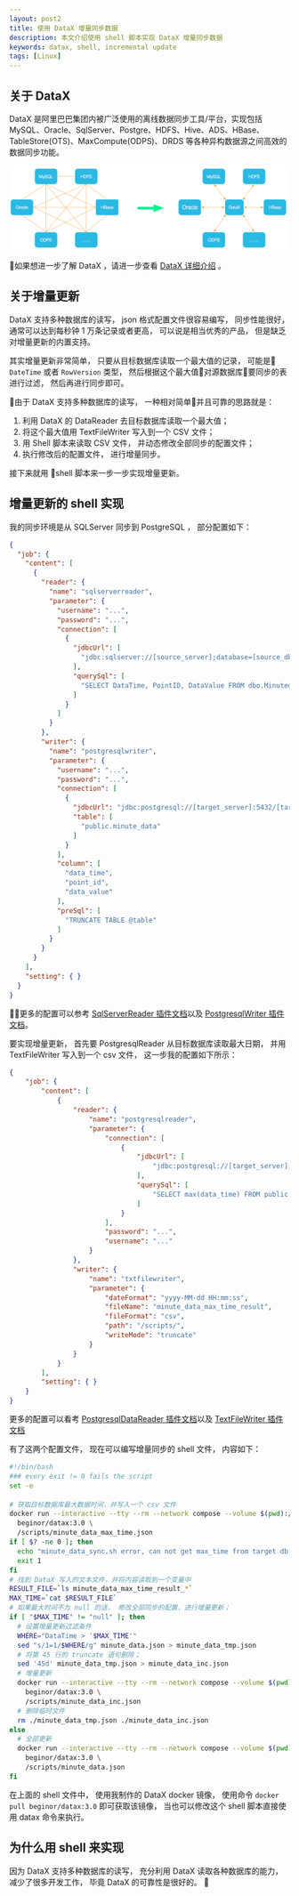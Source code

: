 ```yaml
---
layout: post2
title: 使用 DataX 增量同步数据
description: 本文介绍使用 shell 脚本实现 DataX 增量同步数据
keywords: datax, shell, incremental update
tags: [Linux]
---
```


## 关于 DataX

DataX 是阿里巴巴集团内被广泛使用的离线数据同步工具/平台，实现包括 MySQL、Oracle、SqlServer、Postgre、HDFS、Hive、ADS、HBase、TableStore(OTS)、MaxCompute(ODPS)、DRDS 等各种异构数据源之间高效的数据同步功能。

![DataX](/assets/post-images/datax-sync.png)

如果想进一步了解 DataX ，请进一步查看 [DataX 详细介绍](https://github.com/alibaba/DataX/blob/master/introduction.md) 。

## 关于增量更新

DataX 支持多种数据库的读写， json 格式配置文件很容易编写， 同步性能很好， 通常可以达到每秒钟 1 万条记录或者更高， 可以说是相当优秀的产品， 但是缺乏对增量更新的内置支持。 

其实增量更新非常简单， 只要从目标数据库读取一个最大值的记录， 可能是 `DateTime` 或者 `RowVersion` 类型， 然后根据这个最大值对源数据库要同步的表进行过滤， 然后再进行同步即可。

由于 DataX 支持多种数据库的读写， 一种相对简单并且可靠的思路就是：

1. 利用 DataX 的 DataReader 去目标数据库读取一个最大值；
2. 将这个最大值用 TextFileWriter 写入到一个 CSV 文件；
3. 用 Shell 脚本来读取 CSV 文件， 并动态修改全部同步的配置文件；
4. 执行修改后的配置文件， 进行增量同步。

接下来就用 shell 脚本来一步一步实现增量更新。

## 增量更新的 shell 实现

我的同步环境是从 SQLServer 同步到 PostgreSQL ， 部分配置如下：

```json
{
  "job": {
    "content": [
      {
        "reader": {
          "name": "sqlserverreader",
          "parameter": {
            "username": "...",
            "password": "...",
            "connection": [
              {
                "jdbcUrl": [
                  "jdbc:sqlserver://[source_server];database=[source_db]"
                ],
                "querySql": [
                  "SELECT DataTime, PointID, DataValue FROM dbo.Minutedata WHERE 1=1"
                ]
              }
            ]
          }
        },
        "writer": {
          "name": "postgresqlwriter",
          "parameter": {
            "username": "...",
            "password": "...",
            "connection": [
              {
                "jdbcUrl": "jdbc:postgresql://[target_server]:5432/[target_db]",
                "table": [
                  "public.minute_data"
                ]
              }
            ],
            "column": [
              "data_time",
              "point_id",
              "data_value"
            ],
            "preSql": [
              "TRUNCATE TABLE @table"
            ]
          }
        }
      }
    ],
    "setting": { }
  }
}
```

更多的配置可以参考 [SqlServerReader 插件文档](https://github.com/alibaba/DataX/blob/master/sqlserverreader/doc/sqlserverreader.md)以及 [PostgresqlWriter 插件文档](https://github.com/alibaba/DataX/blob/master/postgresqlwriter/doc/postgresqlwriter.md)。

要实现增量更新， 首先要 PostgresqlReader 从目标数据库读取最大日期， 并用 TextFileWriter 写入到一个 csv 文件， 这一步我的配置如下所示：

```json
{
    "job": {
        "content": [
            {
                "reader": {
                    "name": "postgresqlreader",
                    "parameter": {
                        "connection": [
                            {
                                "jdbcUrl": [
                                    "jdbc:postgresql://[target_server]:5432/[target_db]"
                                ],
                                "querySql": [
                                    "SELECT max(data_time) FROM public.minute_data"
                                ]
                            }
                        ],
                        "password": "...",
                        "username": "..."
                    }
                },
                "writer": {
                    "name": "txtfilewriter",
                    "parameter": {
                        "dateFormat": "yyyy-MM-dd HH:mm:ss",
                        "fileName": "minute_data_max_time_result",
                        "fileFormat": "csv",
                        "path": "/scripts/",
                        "writeMode": "truncate"
                    }
                }
            }
        ],
        "setting": { }
    }
}
```

更多的配置可以看考 [PostgresqlDataReader 插件文档](https://github.com/alibaba/DataX/blob/master/postgresqlreader/doc/postgresqlreader.md)以及 [TextFileWriter 插件文档](https://github.com/alibaba/DataX/blob/master/txtfilewriter/doc/txtfilewriter.md)

有了这两个配置文件， 现在可以编写增量同步的 shell 文件， 内容如下：

```bash
#!/bin/bash
### every exit != 0 fails the script
set -e

# 获取目标数据库最大数据时间，并写入一个 csv 文件
docker run --interactive --tty --rm --network compose --volume $(pwd):/scripts \
  beginor/datax:3.0 \
  /scripts/minute_data_max_time.json
if [ $? -ne 0 ]; then
  echo "minute_data_sync.sh error, can not get max_time from target db!"
  exit 1
fi
# 找到 DataX 写入的文本文件，并将内容读取到一个变量中
RESULT_FILE=`ls minute_data_max_time_result_*`
MAX_TIME=`cat $RESULT_FILE`
# 如果最大时间不为 null 的话， 修改全部同步的配置，进行增量更新；
if [ "$MAX_TIME" != "null" ]; then
  # 设置增量更新过滤条件
  WHERE="DataTime > '$MAX_TIME'"
  sed "s/1=1/$WHERE/g" minute_data.json > minute_data_tmp.json
  # 将第 45 行的 truncate 语句删除；
  sed '45d' minute_data_tmp.json > minute_data_inc.json
  # 增量更新
  docker run --interactive --tty --rm --network compose --volume $(pwd):/scripts \
    beginor/datax:3.0 \
    /scripts/minute_data_inc.json
  # 删除临时文件
  rm ./minute_data_tmp.json ./minute_data_inc.json
else
  # 全部更新
  docker run --interactive --tty --rm --network compose --volume $(pwd):/scripts \
    beginor/datax:3.0 \
    /scripts/minute_data.json
fi
```

在上面的 shell 文件中， 使用我制作的 DataX docker 镜像， 使用命令 `docker pull beginor/datax:3.0` 即可获取该镜像， 当也可以修改这个 shell 脚本直接使用 datax 命令来执行。

## 为什么用 shell 来实现

因为 DataX 支持多种数据库的读写， 充分利用 DataX 读取各种数据库的能力， 减少了很多开发工作， 毕竟 DataX 的可靠性是很好的。

